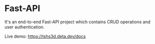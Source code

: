 # Fast-API
It's an end-to-end Fast-API project which contains CRUD operations and user authentication.

Live demo: https://tshs3d.deta.dev/docs
